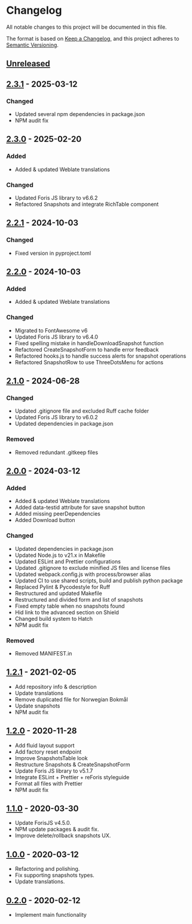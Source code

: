 # Changelog

All notable changes to this project will be documented in this file.

The format is based on [Keep a Changelog](https://keepachangelog.com/en/1.0.0/),
and this project adheres to
[Semantic Versioning](https://semver.org/spec/v2.0.0.html).

## [Unreleased]

## [2.3.1] - 2025-03-12

### Changed

- Updated several npm dependencies in package.json
- NPM audit fix

## [2.3.0] - 2025-02-20

### Added

- Added & updated Weblate translations

### Changed

- Updated Foris JS library to v6.6.2
- Refactored Snapshots and integrate RichTable component

## [2.2.1] - 2024-10-03

### Changed

- Fixed version in pyproject.toml

## [2.2.0] - 2024-10-03

### Added

- Added & updated Weblate translations

### Changed

- Migrated to FontAwesome v6
- Updated Foris JS library to v6.4.0
- Fixed spelling mistake in handleDownloadSnapshot function
- Refactored CreateSnapshotForm to handle error feedback
- Refactored hooks.js to handle success alerts for snapshot operations
- Refactored SnapshotRow to use ThreeDotsMenu for actions

## [2.1.0] - 2024-06-28

### Changed

- Updated .gitignore file and excluded Ruff cache folder
- Updated Foris JS library to v6.0.2
- Updated dependencies in package.json

### Removed

- Removed redundant .gitkeep files

## [2.0.0] - 2024-03-12

### Added

- Added & updated Weblate translations
- Added data-testid attribute for save snapshot button
- Added missing peerDependencies
- Added Download button

### Changed

- Updated dependencies in package.json
- Updated Node.js to v21.x in Makefile
- Updated ESLint and Prettier configurations
- Updated .gitignore to exclude minified JS files and license files
- Updated webpack.config.js with process/browser alias
- Updated CI to use shared scripts, build and publish python package
- Replaced Pylint & Pycodestyle for Ruff
- Restructured and updated Makefile
- Restructured and divided form and list of snapshots
- Fixed empty table when no snapshots found
- Hid link to the advanced section on Shield
- Changed build system to Hatch
- NPM audit fix

### Removed

- Removed MANIFEST.in

## [1.2.1] - 2021-02-05

- Add repository info & description
- Update translations
- Remove duplicated file for Norwegian Bokmål
- Update snapshots
- NPM audit fix

## [1.2.0] - 2020-11-28

- Add fluid layout support
- Add factory reset endpoint
- Improve SnapshotsTable look
- Restructure Snapshots & CreateSnapshotForm
- Update Foris JS library to v5.1.7
- Integrate ESLint + Prettier + reForis styleguide
- Format all files with Prettier
- NPM audit fix

## [1.1.0] - 2020-03-30

- Update ForisJS v4.5.0.
- NPM update packages & audit fix.
- Improve delete/rollback snapshots UX.

## [1.0.0] - 2020-03-12

- Refactoring and polishing.
- Fix supporting snapshots types.
- Update translations.

## [0.2.0] - 2020-02-12

- Implement main functionality

[unreleased]: https://gitlab.nic.cz/turris/reforis/reforis-snapshots/-/compare/v2.3.1...master
[2.3.1]: https://gitlab.nic.cz/turris/reforis/reforis-snapshots/-/compare/v2.3.0...v2.3.1
[2.3.0]: https://gitlab.nic.cz/turris/reforis/reforis-snapshots/-/compare/v2.2.1...v2.3.0
[2.2.1]: https://gitlab.nic.cz/turris/reforis/reforis-snapshots/-/compare/v2.2.0...v2.2.1
[2.2.0]: https://gitlab.nic.cz/turris/reforis/reforis-snapshots/-/compare/v2.1.0...v2.2.0
[2.1.0]: https://gitlab.nic.cz/turris/reforis/reforis-snapshots/-/compare/v2.0.0...v2.1.0
[2.0.0]: https://gitlab.nic.cz/turris/reforis/reforis-snapshots/-/compare/v1.2.1...v2.0.0
[1.2.1]: https://gitlab.nic.cz/turris/reforis/reforis-snapshots/-/compare/v1.2.0...v1.2.1
[1.2.0]: https://gitlab.nic.cz/turris/reforis/reforis-snapshots/-/compare/v1.1.0...v1.2.0
[1.1.0]: https://gitlab.nic.cz/turris/reforis/reforis-snapshots/-/compare/v1.0.0...v1.1.0
[1.0.0]: https://gitlab.nic.cz/turris/reforis/reforis-snapshots/-/compare/v0.2.0...v1.0.0
[0.2.0]: https://gitlab.nic.cz/turris/reforis/reforis-snapshots/-/tags/v0.2.0
